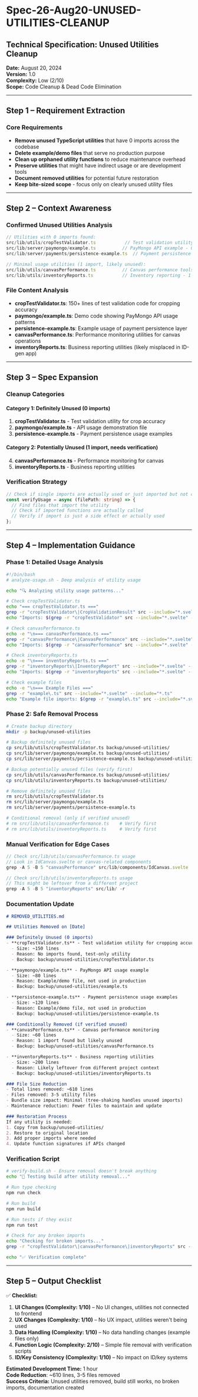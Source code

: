 # Spec-26-Aug20-UNUSED-UTILITIES-CLEANUP

## Technical Specification: Unused Utilities Cleanup

**Date:** August 20, 2024  
**Version:** 1.0  
**Complexity:** Low (2/10)  
**Scope:** Code Cleanup & Dead Code Elimination

---

## Step 1 – Requirement Extraction

### Core Requirements
- **Remove unused TypeScript utilities** that have 0 imports across the codebase
- **Delete example/demo files** that serve no production purpose
- **Clean up orphaned utility functions** to reduce maintenance overhead
- **Preserve utilities** that might have indirect usage or are development tools
- **Document removed utilities** for potential future restoration
- **Keep bite-sized scope** - focus only on clearly unused utility files

---

## Step 2 – Context Awareness

### Confirmed Unused Utilities Analysis
```typescript
// Utilities with 0 imports found:
src/lib/utils/cropTestValidator.ts           // Test validation utility - 0 imports
src/lib/server/paymongo/example.ts          // PayMongo API example - 0 imports  
src/lib/server/payments/persistence-example.ts  // Payment persistence example - 0 imports

// Minimal usage utilities (1 import, likely unused):
src/lib/utils/canvasPerformance.ts          // Canvas performance tools - 1 import
src/lib/utils/inventoryReports.ts           // Inventory reporting - 1 import
```

### File Content Analysis
- **cropTestValidator.ts**: 150+ lines of test validation code for cropping accuracy
- **paymongo/example.ts**: Demo code showing PayMongo API usage patterns
- **persistence-example.ts**: Example usage of payment persistence layer
- **canvasPerformance.ts**: Performance monitoring utilities for canvas operations
- **inventoryReports.ts**: Business reporting utilities (likely misplaced in ID-gen app)

---

## Step 3 – Spec Expansion

### Cleanup Categories

#### Category 1: Definitely Unused (0 imports)
1. **cropTestValidator.ts** - Test validation utility for crop accuracy
2. **paymongo/example.ts** - API usage demonstration file
3. **persistence-example.ts** - Payment persistence usage examples

#### Category 2: Potentially Unused (1 import, needs verification)
4. **canvasPerformance.ts** - Performance monitoring for canvas
5. **inventoryReports.ts** - Business reporting utilities

### Verification Strategy
```typescript
// Check if single imports are actually used or just imported but not called
const verifyUsage = async (filePath: string) => {
  // Find files that import the utility
  // Check if imported functions are actually called
  // Verify if import is just a side effect or actually used
};
```

---

## Step 4 – Implementation Guidance

### Phase 1: Detailed Usage Analysis
```bash
#!/bin/bash
# analyze-usage.sh - Deep analysis of utility usage

echo "🔍 Analyzing utility usage patterns..."

# Check cropTestValidator.ts
echo "=== cropTestValidator.ts ==="
grep -r "cropTestValidator\|CropValidationResult" src --include="*.svelte" --include="*.ts"
echo "Imports: $(grep -r "cropTestValidator" src --include="*.svelte" --include="*.ts" | wc -l)"

# Check canvasPerformance.ts  
echo -e "\n=== canvasPerformance.ts ==="
grep -r "canvasPerformance\|CanvasPerformance" src --include="*.svelte" --include="*.ts"
echo "Imports: $(grep -r "canvasPerformance" src --include="*.svelte" --include="*.ts" | wc -l)"

# Check inventoryReports.ts
echo -e "\n=== inventoryReports.ts ==="
grep -r "inventoryReports\|InventoryReport" src --include="*.svelte" --include="*.ts"
echo "Imports: $(grep -r "inventoryReports" src --include="*.svelte" --include="*.ts" | wc -l)"

# Check example files
echo -e "\n=== Example Files ==="
grep -r "example\.ts" src --include="*.svelte" --include="*.ts"
echo "Example file imports: $(grep -r "example\.ts" src --include="*.svelte" --include="*.ts" | wc -l)"
```

### Phase 2: Safe Removal Process
```bash
# Create backup directory
mkdir -p backup/unused-utilities

# Backup definitely unused files
cp src/lib/utils/cropTestValidator.ts backup/unused-utilities/
cp src/lib/server/paymongo/example.ts backup/unused-utilities/
cp src/lib/server/payments/persistence-example.ts backup/unused-utilities/

# Backup potentially unused files (verify first)
cp src/lib/utils/canvasPerformance.ts backup/unused-utilities/
cp src/lib/utils/inventoryReports.ts backup/unused-utilities/

# Remove definitely unused files
rm src/lib/utils/cropTestValidator.ts
rm src/lib/server/paymongo/example.ts  
rm src/lib/server/payments/persistence-example.ts

# Conditional removal (only if verified unused)
# rm src/lib/utils/canvasPerformance.ts    # Verify first
# rm src/lib/utils/inventoryReports.ts     # Verify first
```

### Manual Verification for Edge Cases
```typescript
// Check src/lib/utils/canvasPerformance.ts usage
// Look in IdCanvas.svelte or canvas-related components
grep -A 5 -B 5 "canvasPerformance" src/lib/components/IdCanvas.svelte

// Check src/lib/utils/inventoryReports.ts usage  
// This might be leftover from a different project
grep -A 5 -B 5 "inventoryReports" src/lib/ -r
```

### Documentation Update
```markdown
# REMOVED_UTILITIES.md

## Utilities Removed on [Date]

### Definitely Unused (0 imports)
- **cropTestValidator.ts** - Test validation utility for cropping accuracy
  - Size: ~150 lines
  - Reason: No imports found, test-only utility
  - Backup: backup/unused-utilities/cropTestValidator.ts

- **paymongo/example.ts** - PayMongo API usage example
  - Size: ~80 lines  
  - Reason: Example/demo file, not used in production
  - Backup: backup/unused-utilities/example.ts

- **persistence-example.ts** - Payment persistence usage examples
  - Size: ~120 lines
  - Reason: Example/demo file, not used in production  
  - Backup: backup/unused-utilities/persistence-example.ts

### Conditionally Removed (if verified unused)
- **canvasPerformance.ts** - Canvas performance monitoring
  - Size: ~60 lines
  - Reason: 1 import found but likely unused
  - Backup: backup/unused-utilities/canvasPerformance.ts

- **inventoryReports.ts** - Business reporting utilities  
  - Size: ~200 lines
  - Reason: Likely leftover from different project context
  - Backup: backup/unused-utilities/inventoryReports.ts

### File Size Reduction
- Total lines removed: ~610 lines
- Files removed: 3-5 utility files
- Bundle size impact: Minimal (tree-shaking handles unused imports)
- Maintenance reduction: Fewer files to maintain and update

### Restoration Process
If any utility is needed:
1. Copy from backup/unused-utilities/
2. Restore to original location  
3. Add proper imports where needed
4. Update function signatures if APIs changed
```

### Verification Script
```bash
# verify-build.sh - Ensure removal doesn't break anything
echo "🧪 Testing build after utility removal..."

# Run type checking
npm run check

# Run build
npm run build

# Run tests if they exist
npm run test

# Check for any broken imports
echo "Checking for broken imports..."
grep -r "cropTestValidator\|canvasPerformance\|inventoryReports" src --include="*.svelte" --include="*.ts" || echo "✅ No broken imports found"

echo "✅ Verification complete"
```

---

## Step 5 – Output Checklist

✅ **Checklist:**

1. **UI Changes (Complexity: 1/10)** – No UI changes, utilities not connected to frontend
2. **UX Changes (Complexity: 1/10)** – No UX impact, utilities weren't being used
3. **Data Handling (Complexity: 1/10)** – No data handling changes (example files only)
4. **Function Logic (Complexity: 2/10)** – Simple file removal with verification scripts  
5. **ID/Key Consistency (Complexity: 1/10)** – No impact on ID/key systems

**Estimated Development Time:** 1 hour  
**Code Reduction**: ~610 lines, 3-5 files removed  
**Success Criteria:** Unused utilities removed, build still works, no broken imports, documentation created